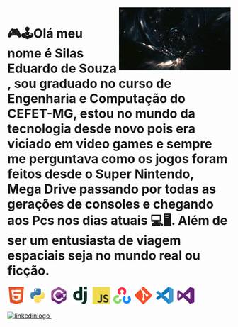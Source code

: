 
<img src="13075.gif" alt="Minha Figura" width=50% align="right">

#  🎮🕹Olá meu nome é Silas Eduardo de Souza , sou graduado no curso de Engenharia e Computação do CEFET-MG, estou no mundo da tecnologia desde novo pois era viciado em video games e sempre me perguntava como os jogos foram feitos desde o Super Nintendo, Mega Drive passando por todas as gerações de consoles e chegando aos Pcs nos dias atuais 💻🖥. Além de ser um entusiasta de viagem espaciais seja no mundo real ou ficção.

<div id="tecnologias">
  <img src="https://github.com/devicons/devicon/blob/master/icons/html5/html5-original.svg" alt="html" width="40" hight="40"/>&nbsp;
  <img src="https://github.com/devicons/devicon/blob/master/icons/python/python-original.svg" alt="python" width="40" hight="40"/>&nbsp;
  <img src="https://github.com/devicons/devicon/blob/master/icons/csharp/csharp-original.svg" alt="csharp" width="40" hight="40"/>&nbsp;
  <img src="https://github.com/devicons/devicon/blob/master/icons/django/django-plain.svg" alt="django" width="40" hight="40"/>&nbsp;
  <img src="https://github.com/devicons/devicon/blob/master/icons/javascript/javascript-original.svg" alt="javascrip" width="40" hight="40"/>&nbsp;
  <img src="https://github.com/devicons/devicon/blob/master/icons/opencv/opencv-original.svg" alt="javascrip" width="40" hight="40"/>&nbsp;
  <img src="https://github.com/devicons/devicon/blob/master/icons/git/git-original.svg" alt="git" width="40" hight="40"/>&nbsp;
  <img src="https://github.com/devicons/devicon/blob/master/icons/vscode/vscode-original.svg" alt="vscode" width="40" hight="40"/>&nbsp;
  <img src="https://github.com/devicons/devicon/blob/master/icons/visualstudio/visualstudio-plain.svg" alt="vsstudio" width="40" hight="40"/>&nbsp; 
</div>                                                                                                                                                                    <p>
<div id="badges">
  <a href="https://www.linkedin.com/in/silas-eduardo-de-souza-11709875/">
  <img src="https://camo.githubusercontent.com/e0278098417dddf9727cfee70a5eb84af38a20705b3bded56cf91cb5feb29d7d/68747470733a2f2f696d672e736869656c64732e696f2f62616467652f4c696e6b6564496e2d626c75653f7374796c653d666f722d7468652d6261646765266c6f676f3d6c696e6b6564696e266c6f676f436f6c6f723d7768697465" alt="linkedinlogo" width="100"/>&nbsp;
  </a>
</div>
                                                                                                                                          
                                                                                       
                                                                                                                                          
